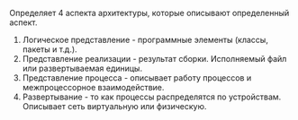 Определяет 4 аспекта архитектуры, которые описывают определенный аспект.

1. Логическое представление - программные элементы (классы, пакеты и т.д.).
2. Представление реализации - результат сборки. Исполняемый файл или развертываемая единицы.
3. Представление процесса - описывает работу процессов и межпроцессорное взаимодействие.
4. Развертывание - то как процессы распределятся по устройствам. Описывает сеть виртуальную или физическую.

